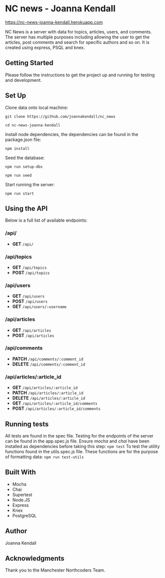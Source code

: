 # NC news - Joanna Kendall

https://nc-news-joanna-kendall.herokuapp.com

NC News is a server with data for topics, articles, users, and comments. The server has multiple purposes including allowing the user to get the articles, post comments and search for specific authors and so on. It is created using express, PSQL and knex.


## Getting Started

Please follow the instructions to get the project up and running for testing and development.


## Set Up

Clone data onto local machine:

``` git clone https://github.com/joannakendall/nc_news ```

``` cd nc-news-joanna-kendall ```

Install node dependencies, the dependencies can be found in the package.json file:

``` npm install ```

Seed the database:

``` npm run setup-dbs ```

```npm run seed```

Start running the server:

```npm run start```

## Using the API 
Below is a full list of available endpoints:

### /api/
* **GET** ```/api/```

### /api/topics
* **GET** ```/api/topics```
* **POST** ```/api/topics```

### /api/users
* **GET** ```/api/users```
* **POST** ```/api/users```
* **GET** ```/api/users/:username```

### /api/articles
* **GET** ```/api/articles```
* **POST** ```/api/articles```

### /api/comments
* **PATCH** ```/api/comments/:comment_id```
* **DELETE** ```/api/comments/:comment_id```

### /api/articles/:article_id ###
* **GET** ```/api/articles/:article_id```
* **PATCH** ```/api/articles/:article_id```
* **DELETE** ```/api/articles/:article_id```
* **GET** ```/api/articles/:article_id/comments```
* **POST** ```/api/articles/:article_id/comments```



## Running tests
All tests are found in the spec file. Testing for the endpoints of the server can be found in the app.spec.js file. Ensure *mocha* and *chai* have been installed as dependencies before taking this step:
```npm test```
To test the utility functions found in the utils.spec.js file. These functions are for the purpose of formatting data:
```npm run test-utils```

## Built With
*	Mocha
*	Chai
*	Supertest
*   Node.JS
*	Express
*	Knex
*	PostgreSQL


## Author 
Joanna Kendall

## Acknowledgments
Thank you to the Manchester Northcoders Team.